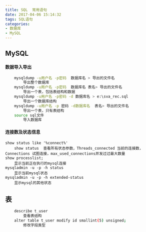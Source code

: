 ```yaml
---
title: SQL  常用语句
date: 2017-04-06 15:14:32
tags: SQL语句
categories: 
- 数据库
- MySQL
---
```

MySQL
---
#### 数据导入导出
``` bash
	mysqldump -u用户名 -p密码  数据库名 > 导出的文件名 
		导出整个数据库
	mysqldump -u用户名 -p密码  数据库名 表名> 导出的文件名 
		导出一个表，包括表结构和数据
	mysqldump -u用户名 -p密码 -d 数据库名 > e:\sva_rec.sql 
		导出一个数据库结构
	mysqldump -u用户名 -p 密码 -d数据库名  表名> 导出的文件名
		导出一个表，只有表结构 
	source sql文件
		导入数据库
```
#### 连接数及状态信息
	show status like '%connect%'
		show status  查看所有状态参数，Threads_connected 当前的连接数，Connections 试图连接，max_used_connections并发过过最大数量
	show processlist;
		显示当前正在执行的mysql连接
	mysqladmin -u -p -h status
		显示当前mysql状态
	mysqladmin -u -p -h extended-status
		显示mysql的其他状态
表
---
``` bash
	describe t_user		
		查看表结构
	alter table t_user modify id smallint(5) unsigned;	
		修改字段类型
```